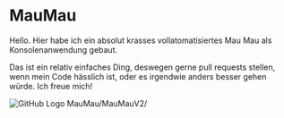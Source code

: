 # MauMau

Hello. Hier habe ich ein absolut krasses vollatomatisiertes Mau Mau als Konsolenanwendung gebaut.

Das ist ein relativ einfaches Ding, deswegen gerne pull requests stellen, wenn mein Code hässlich ist, oder es irgendwie anders besser gehen würde. Ich freue mich!

![GitHub Logo](MauMau/MauMauV2/MauMau.png)
MauMau/MauMauV2/
